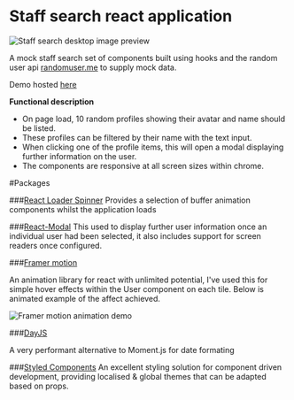 # Staff search react application

![Staff search desktop image preview](/staff_capture.webp)

A mock staff search set of components built using hooks and the random user api [randomuser.me](https://randomuser.me/) to supply mock data. 

Demo hosted [here](https://elastic-fermi-f5147b.netlify.app/)

**Functional description**

- On page load, 10 random profiles showing their avatar and name should be listed.
- These profiles can be filtered by their name with the text input.
- When clicking one of the profile items, this will open a modal displaying further information on the user.
- The components are responsive at all screen sizes within chrome.

#Packages 

###[React Loader Spinner](https://www.npmjs.com/package/react-loader-spinner)
Provides a selection of buffer animation components whilst the application loads

###[React-Modal](https://reactcommunity.org/react-modal/) 
This used to display further user information once an individual user had been selected, it also includes support for screen readers once configured.

###[Framer motion](https://www.framer.com/motion/)

An animation library for react with unlimited potential, I've used this for simple hover effects within the User component on each tile.
Below is animated example of the affect achieved.

![Framer motion animation demo](https://i.ibb.co/LJNFkWT/framer-motion.gif)

###[DayJS](https://github.com/devshawn/react-dayjs/blob/master/DOCUMENTATION.md#quick-start)

A very performant alternative to Moment.js for date formating

###[Styled Components](https://styled-components.com/)
An excellent styling solution for component driven development, providing localised & global themes that can be adapted based on props.